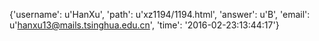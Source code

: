 {'username': u'HanXu', 'path': u'xz1194/1194.html', 'answer': u'B', 'email': u'hanxu13@mails.tsinghua.edu.cn', 'time': '2016-02-23:13:44:17'}